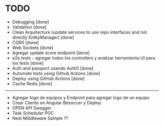 # TODO

- Debugging [done]
- Validation [done]
- Clean Arquitecture (update services to use repo interfaces and not directly EntityManager) [done]
- CQRS [done]
- Web Sockets [done]
- Agregar update score endpoint [done]
- e2e tests - agregar todos los controllers y analizar herramienta UI para los tests [done]
- Auth and passport usando Auth0 [done]
- Automate tests using Github Actions [done]
- Deploy using GitHub Actions [done]
- Cache Redis [done]

---

- Agregar logo de equipos y Endpoint para agregar logo de un equipo
- Crear Cliente en Angular Besoccer y Deploy
- OPEN API Swagger
- Task Scheduler POC
- Nest Middleware Sample ??
